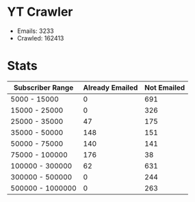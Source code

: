 # YT Crawler
- Emails: 3233
- Crawled: 162413

# Stats
| Subscriber Range  | Already Emailed | Not Emailed |
|-------|-------|-------|
| 5000 - 15000 | 0 | 691 |
| 15000 - 25000 | 0 | 326 |
| 25000 - 35000 | 47 | 175 |
| 35000 - 50000 | 148 | 151 |
| 50000 - 75000 | 140 | 141 |
| 75000 - 100000 | 176 | 38 |
| 100000 - 300000 | 62 | 631 |
| 300000 - 500000 | 0 | 244 |
| 500000 - 1000000 | 0 | 263 |
